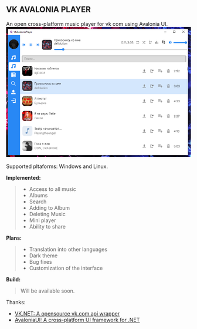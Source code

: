 ## VK AVALONIA PLAYER
An open cross-platform music player for vk com using Avalonia UI.
![Screenshot1](https://github.com/OneCellDM/VKAvaloniaPlayer/blob/master/Images/s1.png)

Supported pltaforms: Windows and Linux.

**Implemented:**
> - Access to all music
> - Albums
> - Search
> - Adding to Album
> - Deleting Music
> - Mini player
> - Ability to share

**Plans:**
> - Translation into other languages
> - Dark theme
> - Bug fixes
> - Customization of the interface

**Build:** 
> Will be available soon.

Thanks:
- [VK.NET: A opensource vk.com api wrapper](https://github.com/vknet/vk)
- [AvaloniaUI: A cross-platform UI framework for .NET ](https://github.com/AvaloniaUI/Avalonia)



